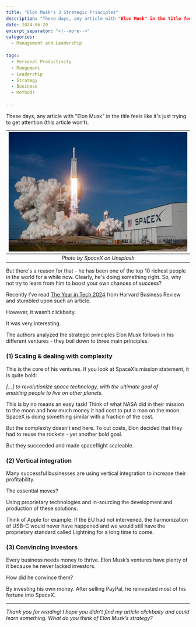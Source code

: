 ```yaml
---
title: "Elon Musk's 3 Strategic Principles"
description: "These days, any article with "Elon Musk" in the title feels like it's just trying to get attention (this article won’t). But there's a reason for that - he has been one of the top 10 richest people in the world for a while now. Clearly, he's doing something right. So, why not try to learn from him to boost your own chances of success?"
date: 2024-06-20
excerpt_separator: "<!--more-->"
categories:
  - Management and Leadership

tags:
  - Personal Productivity
  - Mangement
  - Leadership
  - Strategy
  - Business
  - Methods

---
```


These days, any article with "Elon Musk" in the title feels like it's just trying to get attention (this article won’t).

| ![image](/assets/images/spacex-rocket-launch-unsplash.jpg) |
|:--:|
| *Photo by SpaceX on Unsplash* |

But there's a reason for that - he has been one of the top 10 richest people in the world for a while now. Clearly, he's doing something right. So, why not try to learn from him to boost your own chances of success?

Recently I’ve read [The Year in Tech 2024](https://www.google.com/search?q=the+year+in+tech+2024) from Harvard Business Review and stumbled upon such an article.

However, it wasn’t clickbaity.

It was very interesting.

The authors analyzed the strategic principles Elon Musk follows in his different ventures - they boil down to three main principles.

### (1) Scaling & dealing with complexity

This is the core of his ventures. If you look at SpaceX’s mission statement, it is quite bold:

*[…] to revolutionize space technology, with the ultimate goal of enabling people to live on other planets.*

This is by no means an easy task! Think of what NASA did in their mission to the moon and how much money it had cost to put a man on the moon. SpaceX is doing something similar with a fraction of the cost.

But the complexity doesn’t end here. To cut costs, Elon decided that they had to reuse the rockets - yet another bold goal.

But they succeeded and made spaceflight scaleable.

### (2) Vertical integration

Many successful businesses are using vertical integration to increase their profitability.

The essential moves?

Using proprietary technologies and in-sourcing the development and production of these solutions.

Think of Apple for example: If the EU had not intervened, the harmonization of USB-C would never have happened and we would still have the proprietary standard called Lightning for a long time to come.

### (3) Convincing investors

Every business needs money to thrive. Elon Musk’s ventures have plenty of it because he never lacked investors.

How did he convince them?

By investing his own money. After selling PayPal, he reinvested most of his fortune into SpaceX.

---

*Thank you for reading! I hope you didn’t find my article clickbaity and could learn something. What do you think of Elon Musk’s strategy?*